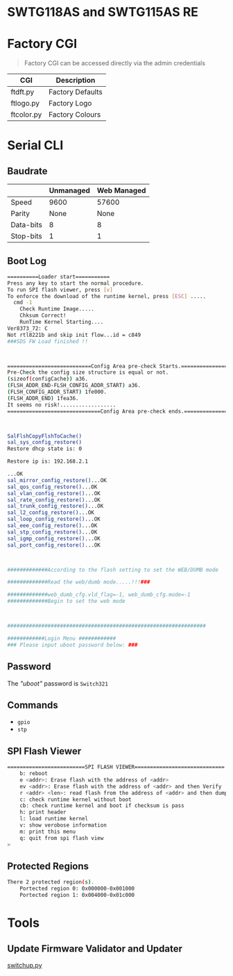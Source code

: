 # SWTG118AS and SWTG115AS RE

# Factory CGI

> Factory CGI can be accessed directly via the admin credentials

| CGI        | Description      |
| ---------- | ---------------- |
| ftdft.py   | Factory Defaults |
| ftlogo.py  | Factory Logo     | 
| ftcolor.py | Factory Colours  |

# Serial CLI


## Baudrate

|           | Unmanaged | Web Managed |
| --------- | --------- | ----------- |
| Speed     | 9600      | 57600       |
| Parity    | None      | None        | 
| Data-bits | 8         | 8           |
| Stop-bits | 1         | 1           |


## Boot Log

```bash
==========Loader start===========
Press any key to start the normal procedure.
To run SPI flash viewer, press [v]
To enforce the download of the runtime kernel, press [ESC] .....
  cmd -1
    Check Runtime Image.....
    Chksum Correct!
    RunTime Kernel Starting....  
Ver8373_72: C
Not rtl8221b and skip init flow...id = c849 
###SDS FW Load finished !!



===========================Config Area pre-check Starts.=====================.
Pre-Check the config size structure is equal or not.
(sizeof(configCache)) a36.
(FLSH_ADDR_END-FLSH_CONFIG_ADDR_START) a36. 
(FLSH_CONFIG_ADDR_START) 1fe000.
(FLSH_ADDR_END) 1fea36.
It seems no risk!..................
==============================Config Area pre-check ends.===================.



SalFlshCopyFlshToCache()
sal_sys_config_restore()
Restore dhcp state is: 0

Restore ip is: 192.168.2.1

...OK
sal_mirror_config_restore()...OK
sal_qos_config_restore()...OK
sal_vlan_config_restore()...OK
sal_rate_config_restore()...OK
sal_trunk_config_restore()...OK
sal_l2_config_restore()...OK
sal_loop_config_restore()...OK
sal_eee_config_restore()...OK
sal_stp_config_restore()...OK
sal_igmp_config_restore()...OK
sal_port_config_restore()...OK



#############According to the flash setting to set the WEB/DUMB mode

#############Read the web/dumb mode.....!!!###

#############web_dumb_cfg.vld_flag=-1, web_dumb_cfg.mode=-1
#############Begin to set the web mode



################################################################

############Login Menu ############
### Please input uboot password below: ###

```

## Password

The *"uboot"* password is `Switch321`

## Commands

* `gpio`
* `stp`


## SPI Flash Viewer

```bash
=========================SPI FLASH VIEWER=============================
    b: reboot
    e <addr>: Erase flash with the address of <addr>
    ev <addr>: Erase flash with the address of <addr> and then Verify
    r <addr> <len>: read flash from the address of <addr> and then dump
    c: check runtime kernel without boot
    cb: check runtime kernel and boot if checksum is pass
    h: print header
    l: load runtime kernel
    v: show verobose information
    m: print this menu
    q: quit from spi flash view
>
```

## Protected Regions

```bash
There 2 protected region(s).
    Portected region 0: 0x000000-0x001000
    Portected region 1: 0x004000-0x01c000
```

# Tools

## Update Firmware Validator and Updater

[switchup.py](/tools/switchup.py)
